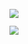 <!--
### Hi there 👋
**antoineveldhoven/antoineveldhoven** is a ✨ _special_ ✨ repository because its `README.md` (this file) appears on your GitHub profile.

Here are some ideas to get you started:

- 🔭 I’m currently working on ...
- 🌱 I’m currently learning ...
- 👯 I’m looking to collaborate on ...
- 🤔 I’m looking for help with ...
- 💬 Ask me about ...
- 📫 How to reach me: ...
- 😄 Pronouns: ...
- ⚡ Fun fact: ...
[![GitHub stats](https://github-readme-stats.vercel.app/api?username=antoineveldhoven)](https://github.com/anuraghazra/github-readme-stats)

-->


![](https://raw.githubusercontent.com/antoineveldhoven/github-stats/master/generated/overview.svg#gh-dark-mode-only)

![](https://raw.githubusercontent.com/antoineveldhoven/github-stats/master/generated/languages.svg#gh-dark-mode-only)

